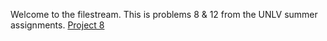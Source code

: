 Welcome to the filestream. This is problems 8 & 12 from the UNLV summer assignments. [Project 8](https://drive.google.com/drive/folders/1sS_-gpPrAT-f0xWiYvFFWBr1YJlHrz9Y
)
